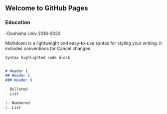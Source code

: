 ## Welcome to GitHub Pages

### Education
-Doshisha Univ 2018-2022


Markdown is a lightweight and easy-to-use syntax for styling your writing. It includes conventions for
Cancel changes
```markdown
Syntax highlighted code block


# Header 1
## Header 2
### Header 3

- Bulleted
- List

1. Numbered
2. List
```
